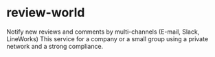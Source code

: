 # review-world

Notify new reviews and comments by multi-channels (E-mail, Slack, LineWorks)
This service for a company or a small group using a private network and a strong compliance.
